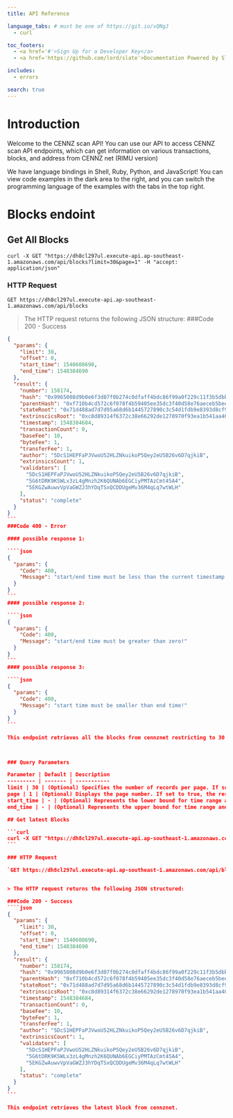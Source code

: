 ```yaml
---
title: API Reference

language_tabs: # must be one of https://git.io/vQNgJ
  - curl

toc_footers:
  - <a href='#'>Sign Up for a Developer Key</a>
  - <a href='https://github.com/lord/slate'>Documentation Powered by Slate</a>

includes:
  - errors

search: true
---
```


# Introduction

Welcome to the CENNZ scan API! You can use our API to access CENNZ scan API endpoints, which can get information on various transactions, blocks, and address from CENNZ net (RIMU version)

We have language bindings in Shell, Ruby, Python, and JavaScript! You can view code examples in the dark area to the right, and you can switch the programming language of the examples with the tabs in the top right.

# Blocks endoint

## Get All Blocks

```curl
curl -X GET "https://dh8cl297ul.execute-api.ap-southeast-1.amazonaws.com/api/blocks?limit=30&page=1" -H "accept: application/json"
```

### HTTP Request

`GET https://dh8cl297ul.execute-api.ap-southeast-1.amazonaws.com/api/blocks`


> The HTTP request returns the following JSON structure:
###Code 200 - Success

````json
{
  "params": {
    "limit": 30,
    "offset": 0,
    "start_time": 1540608690,
    "end_time": 1548384690
  },
  "result": {
    "number": 158174,
    "hash": "0x9965008d9b0e6f3d07f0b274c0dfaff4bdc86f99a0f229c11f3b5dbb8ab00a68",
    "parentHash": "0xf710b4cd572c6f078f4b59405ee35dc3f40d58e76aeceb5beeae7b9d3f720c7a",
    "stateRoot": "0x71d488ad7d7d95a68d6b1445727890c3c54d1fdb9e8393d8cf94f30755eaf99c",
    "extrinscicsRoot": "0xc8d89314f6372c38e66292de1278970f93ea1b541aa401fa52aa4ce941fbcf7c",
    "timestamp": 1548384684,
    "transactionCount": 0,
    "baseFee": 10,
    "byteFee": 1,
    "transferFee": 1,
    "author": "5DcS1HEPFaPJVwoU52HLZNkuikoP5Qey2eU5B26v6D7qjkiB",
    "extrinsicsCount": 1,
    "validators": [
      "5DcS1HEPFaPJVwoU52HLZNkuikoP5Qey2eU5B26v6D7qjkiB",
      "5G6tDRK9KSWLx3zL4gMnzh2K6QUNAb6EGCiyPMTAzCmt45A4",
      "5EKGZwAuwvVpVaGWZJ3hYDqTSxQCDDUgeMv36M4qLq7wtWLH"
    ],
    "status": "complete"
  }
}
```
###Code 400 - Error

#### possible response 1:

````json
{
  "params": {
    "Code": 400,
    "Message": "start/end time must be less than the current timestamp ({current_time})!"
  }
}
```
#### possible response 2:

````json
{
  "params": {
    "Code": 400,
    "Message": "start/end time must be greater than zero!"
  }
}
```
#### possible response 3:

````json
{
  "params": {
    "Code": 400,
    "Message": "start time must be smaller than end time!"
  }
}
```

This endpoint retrieves all the blocks from cennznet restricting to 30 blcoks by default.



### Query Parameters

Parameter | Default | Description
--------- | ------- | -----------
limit | 30 | (Optional) Specifies the number of records per page. If set to true, the result will get 30 blocks by defult.
page | 1 | (Optional) Displays the page number. If set to true, the result will be displayed in 1 page.
start_time | - | (Optional) Represents the lower bound for time range and takes last 90 days from end_time(UTC) as default value in UNIX epoch timestamp format.
end_time | - | (Optional) Represents the upper bound for time range and takes current time(UTC) as default value in UNIX epoch timestamp format.

## Get latest Blocks

```curl
curl -X GET "https://dh8cl297ul.execute-api.ap-southeast-1.amazonaws.com/api/blocks/latest" -H "accept: application/json"
```

### HTTP Request

`GET https://dh8cl297ul.execute-api.ap-southeast-1.amazonaws.com/api/blocks/latest`


> The HTTP request returns the following JSON structured:

###Code 200 - Success
````json
{
  "params": {
    "limit": 30,
    "offset": 0,
    "start_time": 1540608690,
    "end_time": 1548384690
  },
  "result": {
    "number": 158174,
    "hash": "0x9965008d9b0e6f3d07f0b274c0dfaff4bdc86f99a0f229c11f3b5dbb8ab00a68",
    "parentHash": "0xf710b4cd572c6f078f4b59405ee35dc3f40d58e76aeceb5beeae7b9d3f720c7a",
    "stateRoot": "0x71d488ad7d7d95a68d6b1445727890c3c54d1fdb9e8393d8cf94f30755eaf99c",
    "extrinscicsRoot": "0xc8d89314f6372c38e66292de1278970f93ea1b541aa401fa52aa4ce941fbcf7c",
    "timestamp": 1548384684,
    "transactionCount": 0,
    "baseFee": 10,
    "byteFee": 1,
    "transferFee": 1,
    "author": "5DcS1HEPFaPJVwoU52HLZNkuikoP5Qey2eU5B26v6D7qjkiB",
    "extrinsicsCount": 1,
    "validators": [
      "5DcS1HEPFaPJVwoU52HLZNkuikoP5Qey2eU5B26v6D7qjkiB",
      "5G6tDRK9KSWLx3zL4gMnzh2K6QUNAb6EGCiyPMTAzCmt45A4",
      "5EKGZwAuwvVpVaGWZJ3hYDqTSxQCDDUgeMv36M4qLq7wtWLH"
    ],
    "status": "complete"
  }
}
```

This endpoint retrieves the latest block from cennznet.


